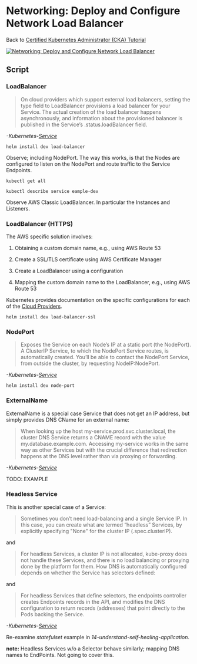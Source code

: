 # Networking: Deploy and Configure Network Load Balancer

Back to [Certified Kubernetes Administrator (CKA) Tutorial](https://github.com/larkintuckerllc/k8s-cka-tutorial)

[![Networking: Deploy and Configure Network Load Balancer](http://img.youtube.com/vi/NUTuloFZo2Y/0.jpg)](https://youtu.be/NUTuloFZo2Y)

## Script

### LoadBalancer

> On cloud providers which support external load balancers, setting the type field to LoadBalancer provisions a load balancer for your Service. The actual creation of the load balancer happens asynchronously, and information about the provisioned balancer is published in the Service’s .status.loadBalancer field.

*-Kubernetes-[Service](https://kubernetes.io/docs/concepts/services-networking/service/)*

```plaintext
helm install dev load-balancer
```

Observe; including NodePort. The way this works, is that the Nodes are configured to listen on the NodePort and route traffic to the Service Endpoints.

```plaintext
kubectl get all

kubectl describe service eample-dev
```

Observe AWS Classic LoadBalancer.  In particular the Instances and Listeners.

### LoadBalancer (HTTPS)

The AWS specific solution involves:

1. Obtaining a custom domain name, e.g., using AWS Route 53

2. Create a SSL/TLS certificate using AWS Certificate Manager

3. Create a LoadBalancer using a configuration

4. Mapping the custom domain name to the LoadBalancer, e.g., using AWS Route 53

Kubernetes provides documentation on the specific configurations for each of the [Cloud Providers](https://kubernetes.io/docs/concepts/cluster-administration/cloud-providers).

```plaintext
helm install dev load-balancer-ssl
```

### NodePort

> Exposes the Service on each Node’s IP at a static port (the NodePort). A ClusterIP Service, to which the NodePort Service routes, is automatically created. You’ll be able to contact the NodePort Service, from outside the cluster, by requesting NodeIP:NodePort.

*-Kubernetes-[Service](https://kubernetes.io/docs/concepts/services-networking/service/)*

```plaintext
helm install dev node-port
```

### ExternalName

ExternalName is a special case Service that does not get an IP address, but simply provides DNS CName for an external name:

> When looking up the host my-service.prod.svc.cluster.local, the cluster DNS Service returns a CNAME record with the value my.database.example.com. Accessing my-service works in the same way as other Services but with the crucial difference that redirection happens at the DNS level rather than via proxying or forwarding.

*-Kubernetes-[Service](https://kubernetes.io/docs/concepts/services-networking/service/)*

TODO: EXAMPLE

### Headless Service

This is another special case of a Service:

> Sometimes you don’t need load-balancing and a single Service IP. In this case, you can create what are termed “headless” Services, by explicitly specifying "None" for the cluster IP (.spec.clusterIP).

and

> For headless Services, a cluster IP is not allocated, kube-proxy does not handle these Services, and there is no load balancing or proxying done by the platform for them. How DNS is automatically configured depends on whether the Service has selectors defined:

and

> For headless Services that define selectors, the endpoints controller creates Endpoints records in the API, and modifies the DNS configuration to return records (addresses) that point directly to the Pods backing the Service.

*-Kubernetes-[Service](https://kubernetes.io/docs/concepts/services-networking/service/)*

Re-examine *statefulset* example in *14-understand-self-healing-application*.

**note:** Headless Services w/o a Selector behave similarly; mapping DNS names to EndPoints. Not going to cover this.

